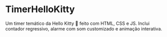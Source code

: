 # TimerHelloKitty
Um timer temático da Hello Kitty 🎀 feito com HTML, CSS e JS. Inclui contador regressivo, alarme com som customizado e animação interativa.
